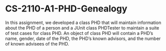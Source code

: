 # CS-2110-A1-PHD-Genealogy

In this assignment, we developed a class PHD that will maintain information about the PHD of a person
and a JUnit class PHDTester to maintain a suite of test cases for class PHD. An object of class PHD will contain a
PHD’s name, gender, date of the PHD, the PHD’s known advisors, and the number of known advisees of the PHD.
